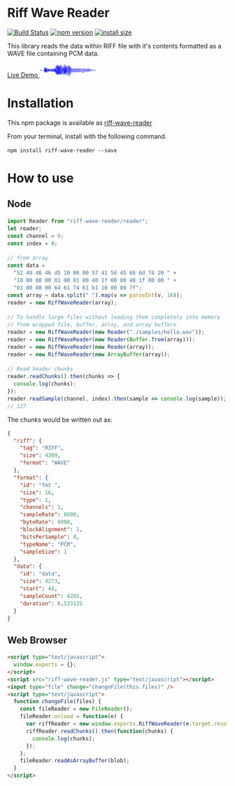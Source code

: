 # Riff Wave Reader

[![Build Status](https://travis-ci.org/lewismoten/riff-wave-reader.svg?branch=master)](https://travis-ci.org/lewismoten/riff-wave-reader)
[![npm version](https://badge.fury.io/js/riff-wave-reader.svg)](https://www.npmjs.com/package/riff-wave-reader)
[![install size](https://packagephobia.now.sh/badge?p=riff-wave-reader)](https://packagephobia.now.sh/result?p=riff-wave-reader)

This library reads the data within RIFF file with it's contents formatted as a WAVE file containing PCM data.

[Live Demo ![Example Waveform](./docs/example-waveform.png)](https://lewismoten.github.io/riff-wave-reader/)

# Installation

This npm package is available as [riff-wave-reader](https://www.npmjs.com/package/riff-wave-reader)

From your terminal, install with the following command.

`npm install riff-wave-reader --save`

# How to use

## Node

```javascript
import Reader from "riff-wave-reader/reader";
let reader;
const channel = 0;
const index = 0;

// from array
const data =
  "52 49 46 46 d5 10 00 00 57 41 56 45 66 6d 74 20 " +
  "10 00 00 00 01 00 01 00 40 1f 00 00 40 1f 00 00 " +
  "01 00 08 00 64 61 74 61 b1 10 00 00 7f";
const array = data.split(" ").map(v => parseInt(v, 16));
reader = new RiffWaveReader(array);

// To handle large files without loading them completely into memory
// from wrapped file, buffer, array, and array buffers
reader = new RiffWaveReader(new Reader("./samples/hello.wav"));
reader = new RiffWaveReader(new Reader(Buffer.from(array)));
reader = new RiffWaveReader(new Reader(array));
reader = new RiffWaveReader(new ArrayBuffer(array));

// Read header chunks
reader.readChunks().then(chunks => {
  console.log(chunks);
});
reader.readSample(channel, index).then(sample => console.log(sample));
// 127
````

The chunks would be written out as:

```json
{
  "riff": {
    "tag": "RIFF",
    "size": 4309,
    "format": "WAVE"
  },
  "format": {
    "id": "fmt ",
    "size": 16,
    "type": 1,
    "channels": 1,
    "sampleRate": 8000,
    "byteRate": 8000,
    "blockAlignment": 1,
    "bitsPerSample": 8,
    "typeName": "PCM",
    "sampleSize": 1
  },
  "data": {
    "id": "data",
    "size": 4273,
    "start": 44,
    "sampleCount": 4265,
    "duration": 0.533125
  }
}
```

## Web Browser

```html
<script type="text/javascript">
  window.exports = {};
</script>
<script src="riff-wave-reader.js" type="text/javascript"></script>
<input type="file" change="changeFile(this.files)" />
<script type="text/javascript">
  function changeFile(files) {
    const fileReader = new FileReader();
    fileReader.onload = function(e) {
      var riffReader = new window.exports.RiffWaveReader(e.target.result);
      riffReader.readChunks().then(function(chunks) {
        console.log(chunks);
      });
    };
    fileReader.readAsArrayBuffer(blob);
  }
</script>
```
